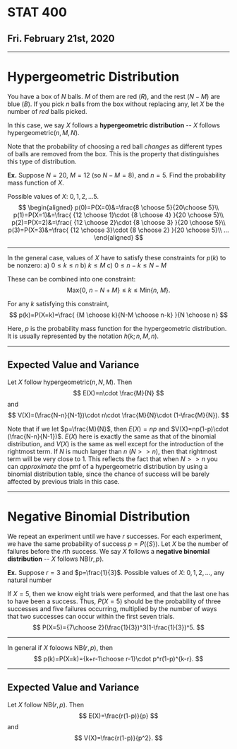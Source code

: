 # STAT 400
## Fri. February 21st, 2020
---

# Hypergeometric Distribution
 You have a box of $N$ balls. $M$ of them are red ($R$), and the rest ($N-M$) are blue ($B$). If you pick $n$ balls from the box without replacing any, let $X$ be the number of _red_ balls picked.

In this case, we say $X$ follows a __hypergeometric distribution__ -- $X$ follows $\text{hypergeometric}(n,M,N)$.

Note that the probability of choosing a red ball _changes_ as different types of balls are removed from the box. This is the property that distinguishes this type of distribution.

__Ex.__ Suppose $N=20$, $M=12$ (so $N-M=8$), and $n=5$. Find the probability mass function of $X$.

Possible values of $X$: $0,1,2,...5$.
$$
\begin{aligned}
    p(0)=P(X=0)&=\frac{8 \choose 5}{20\choose 5}\\
    p(1)=P(X=1)&=\frac{ {12 \choose 1}\cdot {8 \choose 4} }{20 \choose 5}\\
    p(2)=P(X=2)&=\frac{ {12 \choose 2}\cdot {8 \choose 3} }{20 \choose 5}\\
    p(3)=P(X=3)&=\frac{ {12 \choose 3}\cdot {8 \choose 2} }{20 \choose 5}\\
    ...
\end{aligned}
$$

---
In the general case, values of $X$ have to satisfy these constraints for $p(k)$ to be nonzero: 
a) $0\le k \le n$
b) $k\le M$
c) $0\le n-k \le N-M$

These can be combined into one constraint: $$\text{Max}\{0,\ n-N+M\}\le k \le \text{Min}\{n,\ M\}.$$

For any $k$ satisfying this constraint, $$
p(k)=P(X=k)=\frac{ {M \choose k}{N-M \choose n-k} }{N \choose n}
$$

Here, $p$ is the probability mass function for the hypergeometric distribution. It is usually represented by the notation $h(k;n,M,n)$.

---
## Expected Value and Variance
Let $X$ follow $\text{hypergeometric}(n,N,M)$. Then $$
E(X)=n\cdot \frac{M}{N}
$$ and $$
V(X)=(\frac{N-n}{N-1})\cdot n\cdot \frac{M}{N}\cdot (1-\frac{M}{N}). 
$$

Note that if we let $p=\frac{M}{N}$, then $E(X)=np$ and $V(X)=np(1-p)\cdot (\frac{N-n}{N-1})$. 
$E(X)$ here is exactly the same as that of the binomial distribution, and $V(X)$ is the same as well except for the introduction of the rightmost term. 
If $N$ is much larger than $n$ ($N>>n$), then that rightmost term will be very close to $1$. This reflects the fact that when $N>>n$ you can _approximate_ the pmf of a hypergeometric distribution by using a binomial distribution table, since the chance of success will be barely affected by previous trials in this case.

---
# Negative Binomial Distribution
We repeat an experiment until we have $r$ successes. For each experiment, we have the same probability of success $p=P(\{S\})$. Let $X$ be the number of failures before the $r$th success. We say $X$ follows a __negative binomial distribution__ -- $X$ follows $\text{NB}(r,p)$.

__Ex.__ Suppose $r=3$ and $p=\frac{1}{3}$.
Possible values of $X$: $0,1,2,...$, any natural number

If $X=5$, then we know eight trials were performed, and that the last one has to have been a success. Thus, $P(X=5)$ should be the probability of three successes and five failures occurring, multiplied by the number of ways that two successes can occur within the first seven trials.$$
P(X=5)={7\choose 2}(\frac{1}{3})^3(1-\frac{1}{3})^5.
$$

---
In general if $X$ foloows $\text{NB}(r,p)$, then $$
p(k)=P(X=k)={k+r-1\choose r-1}\cdot p^r(1-p)^{k-r}.
$$

---
## Expected Value and Variance
Let $X$ follow $\text{NB}(r,p).$ Then $$
E(X)=\frac{r(1-p)}{p}
$$ and $$
V(X)=\frac{r(1-p)}{p^2}.
$$